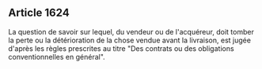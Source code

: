 Article 1624
----
La question de savoir sur lequel, du vendeur ou de l'acquéreur, doit tomber la
perte ou la détérioration de la chose vendue avant la livraison, est jugée
d'après les règles prescrites au titre "Des contrats ou des obligations
conventionnelles en général".
